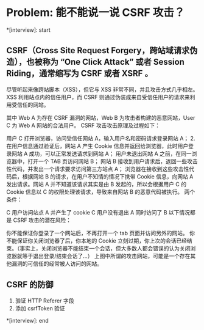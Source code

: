 # Problem: 能不能说一说 CSRF 攻击？

\*[interview]: start

## CSRF（Cross Site Request Forgery，跨站域请求伪造），也被称为 “One Click Attack” 或者 Session Riding，通常缩写为 CSRF 或者 XSRF 。

尽管听起来像跨站脚本（XSS），但它与 XSS 非常不同，并且攻击方式几乎相左。XSS 利用站点内的信任用户，而 CSRF 则通过伪装成来自受信任用户的请求来利用受信任的网站。

其中 Web A 为存在 CSRF 漏洞的网站，Web B 为攻击者构建的恶意网站，User C 为 Web A 网站的合法用户。
CSRF 攻击攻击原理及过程如下：

用户 C 打开浏览器，访问受信任网站 A，输入用户名和密码请求登录网站 A； 2.在用户信息通过验证后，网站 A 产生 Cookie 信息并返回给浏览器，此时用户登录网站 A 成功，可以正常发送请求到网站 A；
用户未退出网站 A 之前，在同一浏览器中，打开一个 TAB 页访问网站 B；
网站 B 接收到用户请求后，返回一些攻击性代码，并发出一个请求要求访问第三方站点 A；
浏览器在接收到这些攻击性代码后，根据网站 B 的请求，在用户不知情的情况下携带 Cookie 信息，向网站 A 发出请求。网站 A 并不知道该请求其实是由 B 发起的，所以会根据用户 C 的 Cookie 信息以 C 的权限处理该请求，导致来自网站 B 的恶意代码被执行。
两个条件：

C 用户访问站点 A 并产生了 cookie
C 用户没有退出 A 同时访问了 B
以下情况都是 CSRF 攻击的潜在风险：

你不能保证你登录了一个网站后，不再打开一个 tab 页面并访问另外的网站。
你不能保证你关闭浏览器了后，你本地的 Cookie 立刻过期，你上次的会话已经结束。（事实上，关闭浏览器不能结束一个会话，但大多数人都会错误的认为关闭浏览器就等于退出登录/结束会话了…）
上图中所谓的攻击网站，可能是一个存在其他漏洞的可信任的经常被人访问的网站。

## CSRF 的防御

1. 验证 HTTP Referer 字段
2. 添加 csrfToken 验证

\*[interview]: end
